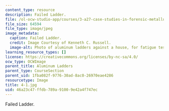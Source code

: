 ```yaml
---
content_type: resource
description: Failed Ladder.
file: /ol-ocw-studio-app/courses/3-a27-case-studies-in-forensic-metallurgy-fall-2007/46a23c47ffdb789a91009e42a4f747ec_4-1.jpg
file_size: 64594
file_type: image/jpeg
image_metadata:
  caption: Failed Ladder.
  credit: Image Courtesy of Kenneth C. Russell.
  image-alt: Photo of aluminum ladders against a house, for fatigue testing.
learning_resource_types: []
license: https://creativecommons.org/licenses/by-nc-sa/4.0/
ocw_type: OCWImage
parent_title: Aluminum Ladders
parent_type: CourseSection
parent_uid: 1fba082f-9776-30ad-8ac0-26970eae4286
resourcetype: Image
title: 4-1.jpg
uid: 46a23c47-ffdb-789a-9100-9e42a4f747ec
---
```

Failed Ladder.